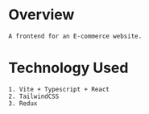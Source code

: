 # Overview
    A frontend for an E-commerce website.

# Technology Used
    1. Vite + Typescript + React
    2. TailwindCSS
    3. Redux